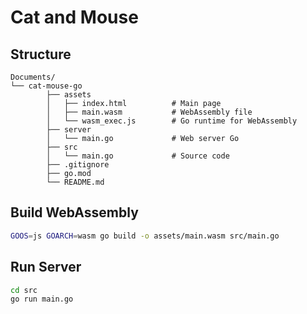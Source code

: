 # Cat and Mouse

## Structure

```plaintext
Documents/
└── cat-mouse-go
        ├── assets
        │   ├── index.html          # Main page
        │   ├── main.wasm           # WebAssembly file
        │   └── wasm_exec.js        # Go runtime for WebAssembly
        ├── server 
        │   └── main.go             # Web server Go
        ├── src
        │   └── main.go             # Source code
        ├── .gitignore
        ├── go.mod
        └── README.md
```

## Build WebAssembly

```bash
GOOS=js GOARCH=wasm go build -o assets/main.wasm src/main.go
```

## Run Server

```bash
cd src
go run main.go
```
